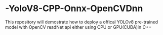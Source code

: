 # -YoloV8-CPP-Onnx-OpenCVDnn
This repository will demostrate how to deploy a offical YOLOv8 pre-trained model with OpenCV readNet api either using CPU or GPU(CUDA)in C++ 
